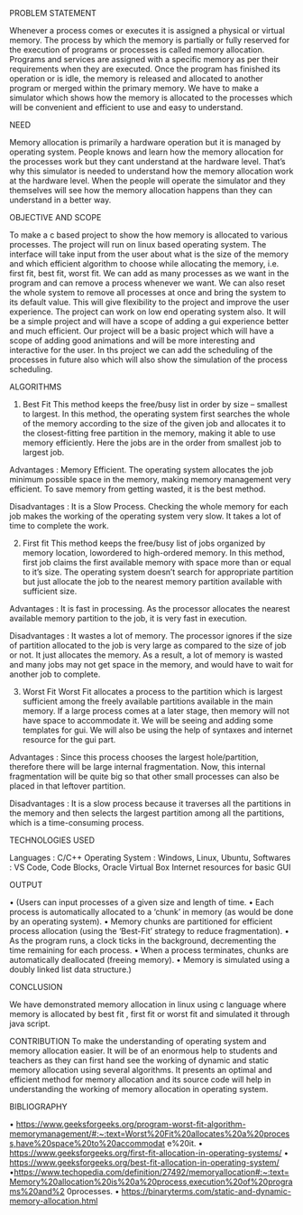PROBLEM STATEMENT


Whenever a process comes or executes it is assigned a physical or virtual memory.  The process by which the memory is partially or fully reserved for the execution of programs or processes is called memory allocation. Programs and services are assigned with a specific memory as per their requirements when they are executed.  Once the program has finished its operation or is idle, the memory is released and allocated to another program or merged within the primary memory.  We have to make a simulator which shows how the memory is allocated to the processes which will be convenient and efficient to use and easy to understand.

NEED 

Memory allocation is primarily a hardware operation but it is managed by operating 
system. People knows and learn how the memory allocation for the processes work 
but they cant understand at the hardware level. That’s why this simulator is needed 
to understand how the memory allocation work at the hardware level. When the 
people will operate the simulator and they themselves will see how the memory 
allocation happens than they can understand in a better way.

OBJECTIVE AND SCOPE

To make a c based project to show the how memory is allocated to various 
processes. The project will run on linux based operating system. The interface will 
take input from the user about what is the size of the memory and which efficient 
algorithm to choose while allocating the memory, i.e. first fit, best fit, worst fit. We 
can add as many processes as we want in the program and can remove a process 
whenever we want. We can also reset the whole system to remove all processes at 
once and bring the system to its default value. This will give flexibility to the project 
and improve the user experience. The project can work on low end operating system 
also. It will be a simple project and will have a scope of adding a gui experience 
better and much efficient. Our project will be a basic project which will have a 
scope of adding good animations and will be more interesting and interactive for the 
user. In ths project we can add the scheduling of the processes in future also which 
will also show the simulation of the process scheduling.

ALGORITHMS

1. Best Fit 
This method keeps the free/busy list in order by size – smallest to largest. In this 
method, the operating system first searches the whole of the memory according to 
the size of the given job and allocates it to the closest-fitting free partition in the 
memory, making it able to use memory efficiently. Here the jobs are in the order 
from smallest job to largest job.

Advantages : Memory Efficient. The operating system allocates the job minimum possible space in the memory, making memory management very efficient. To save memory from getting wasted, it is the best method.

Disadvantages : It is a Slow Process. Checking the whole memory for each job makes the working of the operating system very slow. It takes a lot of time to complete the work.

2. First fit 
This method keeps the free/busy list of jobs organized by memory location, lowordered to high-ordered memory. In this method, first job claims the first available 
memory with space more than or equal to it’s size. The operating system doesn’t 
search for appropriate partition but just allocate the job to the nearest memory 
partition available with sufficient size. 

Advantages : It is fast in processing. As the processor allocates the nearest available memory partition to the job, it is very fast in execution.

Disadvantages : It wastes a lot of memory. The processor ignores if the size of partition allocated to the job is very large as compared to the size of job or not. It just allocates the memory. As a result, a lot of memory is wasted and many jobs may not get space in the memory, and would have to wait for another job to complete.

3. Worst Fit 
Worst Fit allocates a process to the partition which is largest sufficient among the 
freely available partitions available in the main memory. If a large process comes at 
a later stage, then memory will not have space to accommodate it. 
We will be seeing and adding some templates for gui. We will also be using the help 
of syntaxes and internet resource for the gui part.

Advantages : Since this process chooses the largest hole/partition, therefore there will be large internal fragmentation. Now, this internal fragmentation will be quite big so that other small processes can also be placed in that leftover partition.

Disadvantages : It is a slow process because it traverses all the partitions in the memory and then selects the largest partition among all the partitions, which is a time-consuming process.

TECHNOLOGIES USED 

Languages : C/C++ 
Operating System : Windows, Linux, Ubuntu, 
Softwares : VS Code, Code Blocks, Oracle Virtual Box 
Internet resources for basic GUI

OUTPUT

•	(Users can input processes of a given size and length of time.
•	Each process is automatically allocated to a ‘chunk’ in memory (as would be done by an operating system).
•	Memory chunks are partitioned for efficient process allocation (using the ‘Best-Fit’ strategy to reduce fragmentation).
•	As the program runs, a clock ticks in the background, decrementing the time remaining for each process.
•	When a process terminates, chunks are automatically deallocated (freeing memory).
•	Memory is simulated using a doubly linked list data structure.)

CONCLUSION

We have demonstrated memory allocation in linux using c language where memory is allocated by best fit , first fit or worst fit and  simulated  it through java script. 

CONTRIBUTION 
To make the understanding of operating system and memory allocation easier. It will be of an enormous help to students and teachers as they can first hand see the working of dynamic and static memory allocation using several algorithms. It presents an optimal and efficient method for memory allocation and its source code will help in understanding the working of memory allocation in operating system.

BIBLIOGRAPHY

• https://www.geeksforgeeks.org/program-worst-fit-algorithm-memorymanagement/#:~:text=Worst%20Fit%20allocates%20a%20process,have%20space%20to%20accommodat e%20it. 
• https://www.geeksforgeeks.org/first-fit-allocation-in-operating-systems/
• https://www.geeksforgeeks.org/best-fit-allocation-in-operating-system/ 
•https://www.techopedia.com/definition/27492/memoryallocation#:~:text=Memory%20allocation%20is%20a%20process,execution%20of%20programs%20and%2 0processes. 
• https://binaryterms.com/static-and-dynamic-memory-allocation.html
